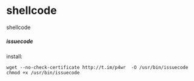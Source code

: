 # shellcode
shellcode

##### issuecode

install:

    wget --no-check-certificate http://t.im/p4wr  -O /usr/bin/issuecode
    chmod +x /usr/bin/issuecode
